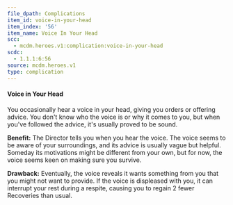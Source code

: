 ```yaml
---
file_dpath: Complications
item_id: voice-in-your-head
item_index: '56'
item_name: Voice In Your Head
scc:
  - mcdm.heroes.v1:complication:voice-in-your-head
scdc:
  - 1.1.1:6:56
source: mcdm.heroes.v1
type: complication
---
```


#### Voice in Your Head

You occasionally hear a voice in your head, giving you orders or offering advice. You don't know who the voice is or why it comes to you, but when you've followed the advice, it's usually proved to be sound.

**Benefit:** The Director tells you when you hear the voice. The voice seems to be aware of your surroundings, and its advice is usually vague but helpful. Someday its motivations might be different from your own, but for now, the voice seems keen on making sure you survive.

**Drawback:** Eventually, the voice reveals it wants something from you that you might not want to provide. If the voice is displeased with you, it can interrupt your rest during a respite, causing you to regain 2 fewer Recoveries than usual.
